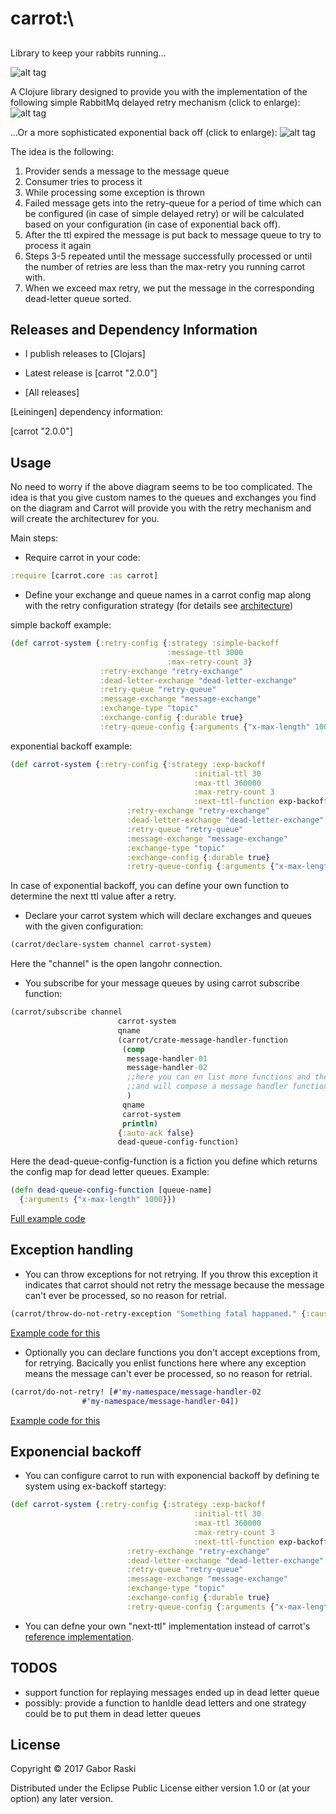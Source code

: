 # carrot:\

##

Library to keep your rabbits running...

![alt tag](https://cloud.githubusercontent.com/assets/3204818/23513284/5d24a108-ff5b-11e6-8f0d-12126f820385.png)

A Clojure library designed to provide you with the implementation of the following simple RabbitMq delayed retry mechanism (click to enlarge):
![alt tag](https://cloud.githubusercontent.com/assets/3204818/24903126/6920ab6a-1ea4-11e7-8f41-4b250878dbad.png)

...Or a more sophisticated exponential back off (click to enlarge):
![alt tag](https://cloud.githubusercontent.com/assets/3204818/24903089/4ac16a10-1ea4-11e7-88f3-963a861ceb61.png)

The idea is the following:

1. Provider sends a message to the message queue
2. Consumer tries to process it
3. While processing some exception is thrown
4. Failed message gets into the retry-queue for a period of time which can be configured (in case of simple delayed retry) or will be calculated based on your configuration (in case of exponential back off).
5. After the ttl expired the message is put back to message queue to try to process it again
6. Steps 3-5 repeated until the message successfully processed or until the number of retries are less than the max-retry you running carrot with.
7. When we exceed max retry, we put the message in the corresponding dead-letter queue sorted.

## Releases and Dependency Information

* I publish releases to [Clojars]

* Latest release is [carrot "2.0.0"]

* [All releases]

[Leiningen] dependency information:

   [carrot "2.0.0"]

## Usage

No need to worry if the above diagram seems to be too complicated. The idea is that you give custom names to the queues and exchanges you find on the diagram and Carrot will provide you with the retry mechanism and will create the architecturev for you.

Main steps:

- Require carrot in your code:

```clojure
:require [carrot.core :as carrot]
```
- Define your exchange and queue names in a carrot config map along with the retry configuration strategy (for details see [architecture](https://cloud.githubusercontent.com/assets/3204818/23512162/99eec068-ff57-11e6-9176-a883f79a9e22.png))

simple backoff example:

```clojure
(def carrot-system {:retry-config {:strategy :simple-backoff
                                   :message-ttl 3000
                                   :max-retry-count 3}
                    :retry-exchange "retry-exchange"
                    :dead-letter-exchange "dead-letter-exchange"
                    :retry-queue "retry-queue"
                    :message-exchange "message-exchange"
                    :exchange-type "topic"
                    :exchange-config {:durable true}
                    :retry-queue-config {:arguments {"x-max-length" 1000}}})
```
exponential backoff example:

```clojure
(def carrot-system {:retry-config {:strategy :exp-backoff
                                         :initial-ttl 30
                                         :max-ttl 360000
                                         :max-retry-count 3
                                         :next-ttl-function exp-backoff-carrot/next-ttl}
                          :retry-exchange "retry-exchange"
                          :dead-letter-exchange "dead-letter-exchange"
                          :retry-queue "retry-queue"
                          :message-exchange "message-exchange"
                          :exchange-type "topic"
                          :exchange-config {:durable true}
                          :retry-queue-config {:arguments {"x-max-length" 1000}}})
```

In case of exponential backoff, you can define your own function to determine the next ttl value after a retry.


- Declare your carrot system which will declare exchanges and queues with the given configuration:
```clojure
(carrot/declare-system channel carrot-system)
 ```
 Here the "channel" is the open langohr connection.

- You subscribe for your message queues by using carrot subscribe function:
```clojure
(carrot/subscribe channel
                        carrot-system
                        qname
                        (carrot/crate-message-handler-function
                         (comp
                          message-handler-01
                          message-handler-02
                          ;;here you can en list more functions and they will be threaded in order via threading macr
                          ;;and will compose a message handler function
                          )
                         qname
                         carrot-system
                         println)
                        {:auto-ack false}
                        dead-queue-config-function)
```
Here the dead-queue-config-function is a fiction you define which returns the config map for dead letter queues. Example:
```clojure
(defn dead-queue-config-function [queue-name]
  {:arguments {"x-max-length" 1000}})
```

[Full example code](src/carrot/examples/example.clj)

## Exception handling
- You  can throw exceptions for not retrying. If you throw this exception it indicates that carrot should not retry the message because the message can't ever be processed, so no reason for retrial.

```clojure
(carrot/throw-do-not-retry-exception "Something fatal happaned." {:cause "The message can not be processed."})
```
[Example code for this](src/carrot/examples/example_with_no_retry_exception.clj)

- Optionally you  can declare functions you don't accept exceptions from, for retrying. Bacically you enlist functions here where any exception means the message can't ever be processed, so no reason for retrial.

```clojure
(carrot/do-not-retry! [#'my-namespace/message-handler-02
                #'my-namespace/message-handler-04])

```
[Example code for this](src/carrot/examples/example_without_retry.clj)

## Exponencial backoff
- You can configure carrot to run with exponencial backoff by defining te system using ex-backoff startegy:

```clojure
(def carrot-system {:retry-config {:strategy :exp-backoff
                                         :initial-ttl 30
                                         :max-ttl 360000
                                         :max-retry-count 3
                                         :next-ttl-function exp-backoff-carrot/next-ttl}
                          :retry-exchange "retry-exchange"
                          :dead-letter-exchange "dead-letter-exchange"
                          :retry-queue "retry-queue"
                          :message-exchange "message-exchange"
                          :exchange-type "topic"
                          :exchange-config {:durable true}
                          :retry-queue-config {:arguments {"x-max-length" 1000}}})
```
- You can defne your own "next-ttl" implementation instead of carrot's [reference implementation](https://github.com/raskig/carrot/blob/master/src/carrot/exp_backoff.clj#L8).

## TODOS
- support function for replaying messages ended up in dead letter queue
- possibly: provide a function to hanldle dead letters and one strategy could be to put them in dead letter queues

## License

Copyright © 2017 Gabor Raski

Distributed under the Eclipse Public License either version 1.0 or (at
your option) any later version.
